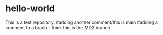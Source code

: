 # hello-world
This is a test repository.
#adding another comment/this is main 
#adding a comment to a brach. I think this is the MD2 branch.
